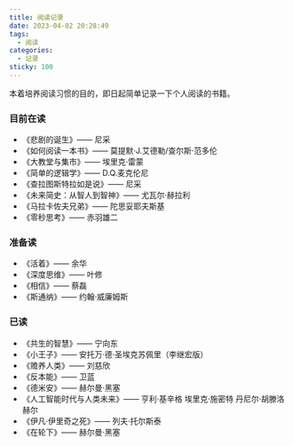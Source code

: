 ```yaml
---
title: 阅读记录
date: 2023-04-02 20:28:49
tags:
  - 阅读
categories:
  - 记录
sticky: 100
---
```


本着培养阅读习惯的目的，即日起简单记录一下个人阅读的书籍。


### 目前在读
- 《悲剧的诞生》—— 尼采
- 《如何阅读一本书》—— 莫提默·J.艾德勒/查尔斯·范多伦
- 《大教堂与集市》—— 埃里克·雷蒙
- 《简单的逻辑学》—— D.Q.麦克伦尼
- 《查拉图斯特拉如是说》—— 尼采
- 《未来简史：从智人到智神》—— 尤瓦尔·赫拉利
- 《马拉卡佐夫兄弟》—— 陀思妥耶夫斯基
- 《零秒思考》—— 赤羽雄二

### 准备读
- 《活着》—— 余华
- 《深度思维》—— 叶修
- 《相信》—— 蔡磊
- 《斯通纳》—— 约翰·威廉姆斯

### 已读
- 《共生的智慧》—— 宁向东
- 《小王子》—— 安托万·德·圣埃克苏佩里（李继宏版）
- 《赡养人类》—— 刘慈欣
- 《反本能》—— 卫蓝
- 《德米安》—— 赫尔曼·黑塞
- 《人工智能时代与人类未来》—— 亨利·基辛格 埃里克·施密特 丹尼尔·胡滕洛赫尔
- 《伊凡·伊里奇之死》—— 列夫·托尔斯泰
- 《在轮下》—— 赫尔曼·黑塞
